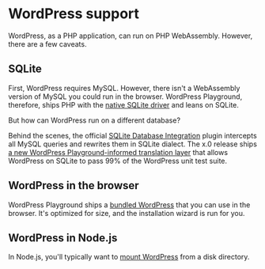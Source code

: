 # WordPress support

WordPress, as a PHP application, can run on PHP WebAssembly. However, there are a few caveats.

## SQLite

First, WordPress requires MySQL. However, there isn't a WebAssembly version of MySQL you could run in the browser. WordPress Playground, therefore, ships PHP with the [native SQLite driver](https://www.php.net/manual/en/ref.pdo-sqlite.php) and leans on SQLite.

But how can WordPress run on a different database?

Behind the scenes, the official [SQLite Database Integration](https://github.com/WordPress/sqlite-database-integration) plugin intercepts all MySQL queries and rewrites them in SQLite dialect. The x.0 release ships [a new WordPress Playground-informed translation layer](https://github.com/WordPress/sqlite-database-integration/pull/9) that allows WordPress on SQLite to pass 99% of the WordPress unit test suite.

## WordPress in the browser

WordPress Playground ships a [bundled WordPress](./06-wasm-php-data-dependencies.md) that you can use in the browser. It's optimized for size, and the installation wizard is run for you.

## WordPress in Node.js

In Node.js, you'll typically want to [mount WordPress](./05-wasm-php-filesystem.md) from a disk directory.
